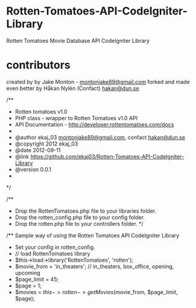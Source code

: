 Rotten-Tomatoes-API-CodeIgniter-Library
=======================================
Rotten Tomatoes Movie Database API CodeIgniter Library

contributors
======================================
created by by Jake Monton - <montonjake89@gmail.com>
forked and made even better by Håkan Nylén (Confact) <hakan@dun.se>

/**
 * Rotten tomatoes v1.0 
 * PHP class - wrapper to Rotten Tomatoes v1.0 API
 * API Documentation - http://developer.rottentomatoes.com/docs
 * 
 * @author ekaj_03 <montonjake89@gmail.com>, confact <hakan@dun.se>
 * @copyright 2012 ekaj_03
 * @date 2012-09-11
 * @link https://github.com/ekaj03/Rotten-Tomatoes-API-CodeIgniter-Library
 * @version 0.0.1
 * 
 */

/**
 * Drop the RottenTomatoes.php file to your libraries folder.
 * Drop the rotten_config.php file to your config folder.
 * Drop the rotten.php file to your controllers folder. 
 */

/** Sample way of using the Rotten Tomatoes API CodeIgniter Library
 * Set your config in rotten_config.
 * // load RottenTomatoes library
 * $this->load->library('RottenTomatoes', 'rotten');
 * $movie_from = 'in_theaters';  // in_theaters, box_office, opening, upcoming 
 * $page_limit = 45;
 * $page = 1;
 * $movies = $this->rotten->getMovies($movie_from, $page_limit, $page);  

